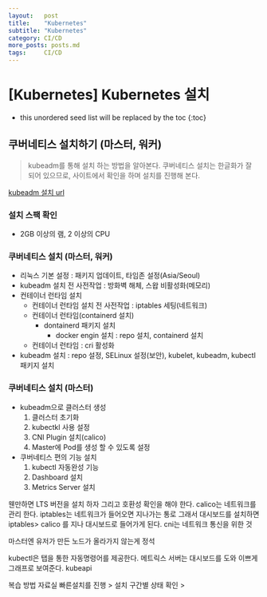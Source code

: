 ```yaml
---
layout:   post
title:    "Kubernetes"
subtitle: "Kubernetes"
category: CI/CD
more_posts: posts.md
tags:     CI/CD
---
```

# [Kubernetes] Kubernetes 설치

<!--more-->
<!-- Table of contents -->
* this unordered seed list will be replaced by the toc
{:toc}

<!-- text -->

## 쿠버네티스 설치하기 (마스터, 워커)
> kubeadm를 통해 설치 하는 방법을 알아본다. 쿠버네티스 설치는 한글화가 잘 되어 있으므로, 사이트에서 확인을 하며 설치를 진행해 본다.

[kubeadm 설치 url](https://kubernetes.io/ko/docs/setup/production-environment/tools/kubeadm/install-kubeadm/)

### 설치 스팩 확인
- 2GB 이상의 램, 2 이상의 CPU

### 쿠버네티스 설치 (마스터, 워커)
- 리눅스 기본 설정 : 패키지 업데이트, 타임존 설정(Asia/Seoul)
- kubeadm 설치 전 사전작업 : 방화벽 해체, 스왑 비활성화(메모리)
- 컨테이너 런타임 설치
  - 컨테이너 런타임 설치 전 사전작업 : iptables 세팅(네트워크)
  - 컨테이너 런타임(containerd 설치)
    - dontainerd 패키지 설치
      - docker engin 설치 : repo 설치, containerd 설치
  - 컨테이너 런타임 : cri 활성화
- kubeadm 설치 : repo 설정, SELinux 설정(보안), kubelet, kubeadm, kubectl 패키지 설치

### 쿠버네티스 설치 (마스터)
- kubeadm으로 클러스터 생성
  1) 클러스터 초기화
  2) kubectkl 사용 설정
  3) CNI Plugin 설치(calico)
  4) Master에 Pod를 생성 할 수 있도록 설정
- 쿠버네티스 편의 기능 설치
  1) kubectl 자동완성 기능
  2) Dashboard 설치
  3) Metrics Server 설치



웬만하면 LTS 버전을 설치 하자
그리고 호환성 확인을 해야 한다.
calico는 네트워크를 관리 한다. 
iptables는 네트워크가 들어오면 지나가는 통로
그래서 대시보드를 설치하면 iptables> calico 를 지나 대시보드로 들어가게 된다.
cni는 네트워크 통신을 위한 것

마스터엔 유저가 만든 노드가 올라가지 않는게 정석

kubectl은 탭을 통한 자동명령어를 제공한다.
메트릭스 서버는 대시보드를 도와 이쁘게 그래프로 보여준다.
kubeapi

복습 방법 자료실 빠른설치를 진행 > 설치 구간별 상태 확인 > 